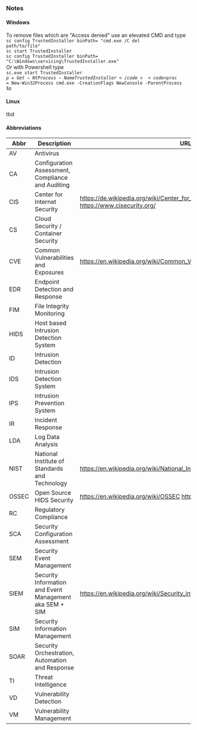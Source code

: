 
### Notes ###

#### Windows ####

To remove files which are "Access denied" use an elevated CMD and type  
  <code>sc config TrustedInstaller binPath= "cmd.exe /C del path/to/file"</code>  
  <code>sc start TrustedInstaller</code>  
  <code>sc config TrustedInstaller binPath= "C:\Windows\servicing\TrustedInstaller.exe"</code>  
Or with Powershell type  
  <code>sc.exe start TrustedInstaller</code>  
  <code>$p = Get-NtProcess -Name TrustedInstaller</code>  
  <code>$proc = New-Win32Process cmd.exe -CreationFlags NewConsole -ParentProcess $p</code>  

#### Linux ####

tbd

#### Abbreviations ####

|Abbr|Description|URLs|
|-----|-----------|----|
|AV   |Antivirus||
|CA   |Configuration Assessment, Compliance and Auditing||
|CIS  |Center for Internet Security|https://de.wikipedia.org/wiki/Center_for_Internet_Security https://www.cisecurity.org/|
|CS   |Cloud Security / Container Security||
|CVE  |Common Vulnerabilities and Exposures|https://en.wikipedia.org/wiki/Common_Vulnerabilities_and_Exposures|
|EDR  |Endpoint Detection and Response||
|FIM  |File Integrity Monitoring||
|HIDS |Host based Intrusion Detection System||
|ID   |Intrusion Detection||
|IDS  |Intrusion Detection System||
|IPS  |Intrusion Prevention System||
|IR   |Incident Response||
|LDA  |Log Data Analysis||
|NIST |National Institute of Standards and Technology|https://en.wikipedia.org/wiki/National_Institute_of_Standards_and_Technology|
|OSSEC|Open Source HIDS Security|https://en.wikipedia.org/wiki/OSSEC https://www.ossec.net/|
|RC   |Regulatory Compliance||
|SCA  |Security Configuration Assessment||
|SEM  |Security Event Management||
|SIEM |Security Information and Event Management aka SEM + SIM |https://en.wikipedia.org/wiki/Security_information_and_event_management|
|SIM  |Security Information Management||
|SOAR |Security Orchestration, Automation and Response||
|TI   |Threat Intelligence||
|VD   |Vulnerability Detection||
|VM   |Vulnerability Management||



